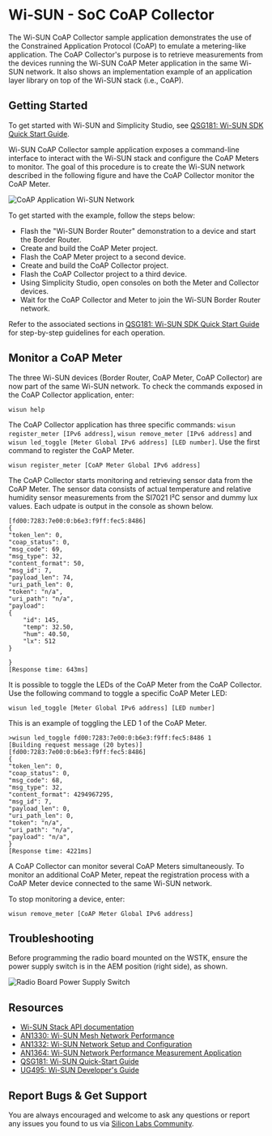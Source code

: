 # Wi-SUN - SoC CoAP Collector

The Wi-SUN CoAP Collector sample application demonstrates the use of the Constrained Application Protocol (CoAP) to emulate a metering-like application. The CoAP Collector's purpose is to retrieve measurements from the devices running the Wi-SUN CoAP Meter application in the same Wi-SUN network. It also shows an implementation example of an application layer library on top of the Wi-SUN stack (i.e., CoAP).

## Getting Started

To get started with Wi-SUN and Simplicity Studio, see [QSG181: Wi-SUN SDK Quick Start Guide](https://www.silabs.com/documents/public/quick-start-guides/qsg181-wi-sun-sdk-quick-start-guide.pdf).

Wi-SUN CoAP Collector sample application exposes a command-line interface to interact with the Wi-SUN stack and configure the CoAP Meters to monitor. The goal of this procedure is to create the Wi-SUN network described in the following figure and have the CoAP Collector monitor the CoAP Meter.

![CoAP Application Wi-SUN Network](readme_img1.png)

To get started with the example, follow the steps below:

* Flash the "Wi-SUN Border Router" demonstration to a device and start the Border Router.
* Create and build the CoAP Meter project.
* Flash the CoAP Meter project to a second device.
* Create and build the CoAP Collector project.
* Flash the CoAP Collector project to a third device.
* Using Simplicity Studio, open consoles on both the Meter and Collector devices.
* Wait for the CoAP Collector and Meter to join the Wi-SUN Border Router network.

Refer to the associated sections in [QSG181: Wi-SUN SDK Quick Start Guide](https://www.silabs.com/documents/public/quick-start-guides/qsg181-wi-sun-sdk-quick-start-guide.pdf) for step-by-step guidelines for each operation.

## Monitor a CoAP Meter

The three Wi-SUN devices (Border Router, CoAP Meter, CoAP Collector) are now part of the same Wi-SUN network. To check the commands exposed in the CoAP Collector application, enter:

    wisun help

The CoAP Collector application has three specific commands: `wisun register_meter [IPv6 address]`, `wisun remove_meter [IPv6 address]` and `wisun led_toggle [Meter Global IPv6 address] [LED number]`. Use the first command to register the CoAP Meter.

    wisun register_meter [CoAP Meter Global IPv6 address]

The CoAP Collector starts monitoring and retrieving sensor data from the CoAP Meter. The sensor data consists of actual temperature and relative humidity sensor measurements from the SI7021 I²C sensor and dummy lux values. Each udpate is output in the console as shown below.

    [fd00:7283:7e00:0:b6e3:f9ff:fec5:8486]
    {
    "token_len": 0,
    "coap_status": 0,
    "msg_code": 69,
    "msg_type": 32,
    "content_format": 50,
    "msg_id": 7,
    "payload_len": 74,
    "uri_path_len": 0,
    "token": "n/a",
    "uri_path": "n/a",
    "payload": 
    {
        "id": 145,
        "temp": 32.50,
        "hum": 40.50,
        "lx": 512
    }

    }
    [Response time: 643ms]

It is possible to toggle the LEDs of the CoAP Meter from the CoAP Collector. Use the following command to toggle a specific CoAP Meter LED:

    wisun led_toggle [Meter Global IPv6 address] [LED number]

This is an example of toggling the LED 1 of the CoAP Meter.

    >wisun led_toggle fd00:7283:7e00:0:b6e3:f9ff:fec5:8486 1
    [Building request message (20 bytes)]
    [fd00:7283:7e00:0:b6e3:f9ff:fec5:8486]
    {
    "token_len": 0,
    "coap_status": 0,
    "msg_code": 68,
    "msg_type": 32,
    "content_format": 4294967295,
    "msg_id": 7,
    "payload_len": 0,
    "uri_path_len": 0,
    "token": "n/a",
    "uri_path": "n/a",
    "payload": "n/a",
    }
    [Response time: 4221ms]

A CoAP Collector can monitor several CoAP Meters simultaneously. To monitor an additional CoAP Meter, repeat the registration process with a CoAP Meter device connected to the same Wi-SUN network.

To stop monitoring a device, enter:

    wisun remove_meter [CoAP Meter Global IPv6 address]

## Troubleshooting

Before programming the radio board mounted on the WSTK, ensure the power supply switch is in the AEM position (right side), as shown.

![Radio Board Power Supply Switch](readme_img0.png)

## Resources

* [Wi-SUN Stack API documentation](https://docs.silabs.com/wisun/latest)
* [AN1330: Wi-SUN Mesh Network Performance](https://www.silabs.com/documents/public/application-notes/an1330-wi-sun-network-performance.pdf)
* [AN1332: Wi-SUN Network Setup and Configuration](https://www.silabs.com/documents/public/application-notes/an1332-wi-sun-network-configuration.pdf)
* [AN1364: Wi-SUN Network Performance Measurement Application](https://www.silabs.com/documents/public/application-notes/an1364-wi-sun-network-performance-measurement-app.pdf)
* [QSG181: Wi-SUN Quick-Start Guide](https://www.silabs.com/documents/public/quick-start-guides/qsg181-wi-sun-sdk-quick-start-guide.pdf)
* [UG495: Wi-SUN Developer's Guide](https://www.silabs.com/documents/public/user-guides/ug495-wi-sun-developers-guide.pdf)

## Report Bugs & Get Support

You are always encouraged and welcome to ask any questions or report any issues you found to us via [Silicon Labs Community](https://community.silabs.com/s/topic/0TO1M000000qHc6WAE/wisun).
